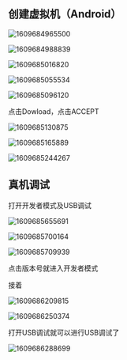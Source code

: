 ## 创建虚拟机（Android）

![1609684965500](C:\Users\Administrator\AppData\Roaming\Typora\typora-user-images\1609684965500.png)



![1609684988839](C:\Users\Administrator\AppData\Roaming\Typora\typora-user-images\1609684988839.png)



![1609685016820](C:\Users\Administrator\AppData\Roaming\Typora\typora-user-images\1609685016820.png)



![1609685055534](C:\Users\Administrator\AppData\Roaming\Typora\typora-user-images\1609685055534.png)



![1609685096120](C:\Users\Administrator\AppData\Roaming\Typora\typora-user-images\1609685096120.png)

点击Dowload，点击ACCEPT

![1609685130875](C:\Users\Administrator\AppData\Roaming\Typora\typora-user-images\1609685130875.png)



![1609685165889](C:\Users\Administrator\AppData\Roaming\Typora\typora-user-images\1609685165889.png)



![1609685244267](C:\Users\Administrator\AppData\Roaming\Typora\typora-user-images\1609685244267.png)

## 真机调试

打开开发者模式及USB调试

![1609685655691](C:\Users\Administrator\AppData\Roaming\Typora\typora-user-images\1609685655691.png)

![1609685700164](C:\Users\Administrator\AppData\Roaming\Typora\typora-user-images\1609685700164.png)



![1609685709939](C:\Users\Administrator\AppData\Roaming\Typora\typora-user-images\1609685709939.png)

点击版本号就进入开发者模式

接着

![1609686209815](C:\Users\Administrator\AppData\Roaming\Typora\typora-user-images\1609686209815.png)



![1609686250374](C:\Users\Administrator\AppData\Roaming\Typora\typora-user-images\1609686250374.png)

打开USB调试就可以进行USB调试了

![1609686288699](C:\Users\Administrator\AppData\Roaming\Typora\typora-user-images\1609686288699.png)